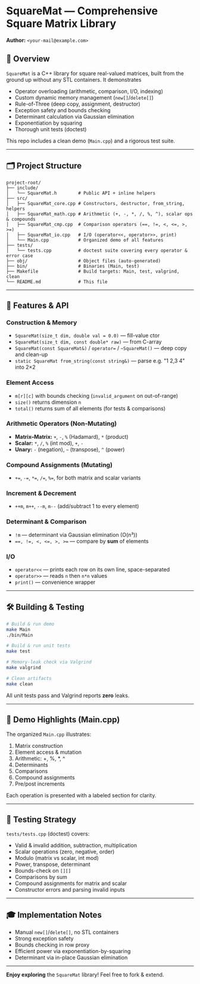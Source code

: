 # SquareMat — Comprehensive Square Matrix Library

**Author:** `<your-mail@example.com>`

## 📜 Overview

`SquareMat` is a C++ library for square real-valued matrices, built from the ground up without any STL containers. It demonstrates

- Operator overloading (arithmetic, comparison, I/O, indexing)
- Custom dynamic memory management (`new[]`/`delete[]`)
- Rule-of-Three (deep copy, assignment, destructor)
- Exception safety and bounds checking
- Determinant calculation via Gaussian elimination
- Exponentiation by squaring
- Thorough unit tests (doctest)

This repo includes a clean demo (`Main.cpp`) and a rigorous test suite.

---

## 🗂️ Project Structure

```
project-root/
├── include/
│   └── SquareMat.h        # Public API + inline helpers
├── src/
│   ├── SquareMat_core.cpp # Constructors, destructor, from_string, helpers
│   ├── SquareMat_math.cpp # Arithmetic (+, -, *, /, %, ^), scalar ops & compounds
│   ├── SquareMat_cmp.cpp  # Comparison operators (==, !=, <, <=, >, >=)
│   ├── SquareMat_io.cpp   # I/O (operator<<, operator>>, print)
│   └── Main.cpp           # Organized demo of all features
├── tests/
│   └── tests.cpp          # doctest suite covering every operator & error case
├── obj/                   # Object files (auto-generated)
├── bin/                   # Binaries (Main, test)
├── Makefile               # Build targets: Main, test, valgrind, clean
└── README.md              # This file
```

---

## 🎯 Features & API

### Construction & Memory

- `SquareMat(size_t dim, double val = 0.0)` — fill-value ctor
- `SquareMat(size_t dim, const double* raw)` — from C-array
- `SquareMat(const SquareMat&)` / `operator=` / `~SquareMat()` — deep copy and clean-up
- `static SquareMat from_string(const string&)` — parse e.g. "1 2,3 4" into 2×2

### Element Access

- `m[r][c]` with bounds checking (`invalid_argument` on out-of-range)
- `size()` returns dimension `n`
- `total()` returns sum of all elements (for tests & comparisons)

### Arithmetic Operators (Non-Mutating)

- **Matrix–Matrix:** `+`, `-`, `%` (Hadamard), `*` (product)
- **Scalar:** `*`, `/`, `%` (int mod), `+`, `-`
- **Unary:** `-` (negation), `~` (transpose), `^` (power)

### Compound Assignments (Mutating)

- `+=`, `-=`, `*=`, `/=`, `%=`, for both matrix and scalar variants

### Increment & Decrement

- `++m`, `m++`, `--m`, `m--` (add/subtract 1 to every element)

### Determinant & Comparison

- `!m` — determinant via Gaussian elimination (O(n³))
- `==, !=, <, <=, >, >=` — compare by **sum** of elements

### I/O

- `operator<<` — prints each row on its own line, space-separated
- `operator>>` — reads `n` then `n*n` values
- `print()` — convenience wrapper

---

## 🛠️ Building & Testing

```bash
# Build & run demo
make Main
./bin/Main

# Build & run unit tests
make test

# Memory-leak check via Valgrind
make valgrind

# Clean artifacts
make clean
```

All unit tests pass and Valgrind reports **zero** leaks.

---

## 📖 Demo Highlights (Main.cpp)

The organized `Main.cpp` illustrates:

1. Matrix construction
2. Element access & mutation
3. Arithmetic: +, %, \*, ^
4. Determinants
5. Comparisons
6. Compound assignments
7. Pre/post increments

Each operation is presented with a labeled section for clarity.

---

## 🧪 Testing Strategy

`tests/tests.cpp` (doctest) covers:

- Valid & invalid addition, subtraction, multiplication
- Scalar operations (zero, negative, order)
- Modulo (matrix vs scalar, int mod)
- Power, transpose, determinant
- Bounds-check on `[][]`
- Comparisons by sum
- Compound assignments for matrix and scalar
- Constructor errors and parsing invalid inputs

---

## 🎓 Implementation Notes

- Manual `new[]`/`delete[]`, no STL containers
- Strong exception safety
- Bounds checking in row proxy
- Efficient power via exponentiation-by-squaring
- Determinant via in-place Gaussian elimination

---

**Enjoy exploring** the `SquareMat` library! Feel free to fork & extend.

